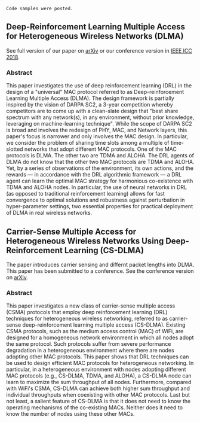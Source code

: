 
```
Code samples were posted.
```


## Deep-Reinforcement Learning Multiple Access for Heterogeneous Wireless Networks (DLMA)
See full version of our paper on [arXiv](https://arxiv.org/pdf/1712.00162.pdf) or our conference version in [IEEE ICC 2018](https://ieeexplore.ieee.org/abstract/document/8422168/).
### Abstract
This paper investigates the use of deep reinforcement learning (DRL) in the design of a "universal" MAC protocol referred to as Deep-reinforcement Learning Multiple Access (DLMA). The design framework is partially inspired by the vision of DARPA SC2, a 3-year competition whereby competitors are to come up with a clean-slate design that "best share spectrum with any network(s), in any environment, without prior knowledge, leveraging on machine-learning technique". While the scope of DARPA SC2 is broad and involves the redesign of PHY, MAC, and Network layers, this paper's focus is narrower and only involves the MAC design. In particular, we consider the problem of sharing time slots among a multiple of time-slotted networks that adopt different MAC protocols. One of the MAC protocols is DLMA. The other two are TDMA and ALOHA. The DRL agents of DLMA do not know that the other two MAC protocols are TDMA and ALOHA. Yet, by a series of observations of the environment, its own actions, and the rewards — in accordance with the DRL algorithmic framework — a DRL agent can learn the optimal MAC strategy for harmonious co-existence with TDMA and ALOHA nodes. In particular, the use of neural networks in DRL (as opposed to traditional reinforcement learning) allows for fast convergence to optimal solutions and robustness against perturbation in hyper-parameter settings, two essential properties for practical deployment of DLMA in real wireless networks.




## Carrier-Sense Multiple Access for Heterogeneous Wireless Networks Using Deep-Reinforcement Learning (CS-DLMA)
The paper introduces carrier sensing and differnt packet lengths into DLMA. This paper has been submitted to a conference. See the conference version on [arXiv](https://arxiv.org/abs/1810.06830).  
### Abstract
This paper investigates a new class of carrier-sense multiple access (CSMA) protocols that employ deep reinforcement learning (DRL) techniques for heterogeneous wireless networking, referred to as carrier-sense deep-reinforcement learning multiple access (CS-DLMA). Existing CSMA protocols, such as the medium access control (MAC) of WiFi, are designed for a homogeneous network environment in which all nodes adopt the same protocol. Such protocols suffer from severe performance degradation in a heterogeneous environment where there are nodes adopting other MAC protocols. This paper shows that DRL techniques can be used to design efficient MAC protocols for heterogeneous networking. In particular, in a heterogeneous environment with nodes adopting different MAC protocols (e.g., CS-DLMA, TDMA, and ALOHA), a CS-DLMA node can learn to maximize the sum throughput of all nodes. Furthermore, compared with WiFi's CSMA, CS-DLMA can achieve both higher sum throughput and individual throughputs when coexisting with other MAC protocols. Last but not least, a salient feature of CS-DLMA is that it does not need to know the operating mechanisms of the co-existing MACs. Neither does it need to know the number of nodes using these other MACs.

